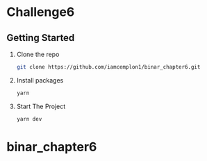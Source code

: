 # Challenge6

## Getting Started

1. Clone the repo

   ```sh
   git clone https://github.com/iamcemplon1/binar_chapter6.git
   ```

2. Install packages

   ```sh
   yarn
   ```

3. Start The Project

   ```sh
   yarn dev
   ```
# binar_chapter6
